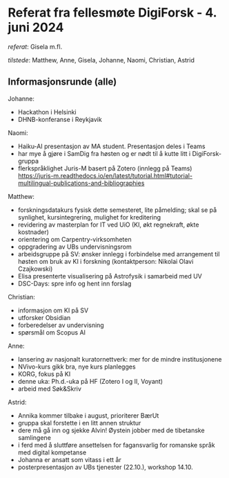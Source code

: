 # Referat fra fellesmøte DigiForsk - 4. juni 2024

*referat*: Gisela m.fl.

*tilstede*:  Matthew, Anne, Gisela, Johanne, Naomi, Christian, Astrid

## Informasjonsrunde (alle)

Johanne:

- Hackathon i Helsinki
- DHNB-konferanse i Reykjavik

Naomi:

- Haiku-AI presentasjon av MA student. Presentasjon deles i Teams
- har mye å gjøre i SamDig fra høsten og er nødt til å kutte litt i DigiForsk-gruppa
- flerkspråklighet Juris-M basert på Zotero (innlegg på Teams) https://juris-m.readthedocs.io/en/latest/tutorial.html#tutorial-multilingual-publications-and-bibliographies

Matthew:

- forskningsdatakurs fysisk dette semesteret, lite påmelding;  skal se på synlighet, kursintegrering, mulighet for kreditering
- revidering av masterplan for IT ved UiO (KI, økt regnekraft, økte kostnader)
- orientering om Carpentry-virksomheten
- oppgradering av UBs undervisningsrom
- arbeidsgruppe på SV: ønsker innlegg i forbindelse med arrangement til høsten om bruk av KI i forskning (kontaktperson: Nikolai Olavi Czajkowski)
- Elisa presenterte visualisering på Astrofysik i samarbeid med UV
- DSC-Days: spre info og hent inn forslag

Christian:

- informasjon om KI på SV
- utforsker Obsidian
- forberedelser av undervisning
- spørsmål om Scopus AI

Anne:

- lansering av nasjonalt kuratornettverk: mer for de mindre institusjonene
- NVivo-kurs gikk bra, nye kurs planlegges
- KORG, fokus på KI
- denne uka: Ph.d.-uka på HF (Zotero I og II, Voyant)
- arbeid med Søk&Skriv

Astrid:

- Annika kommer tilbake i august, prioriterer BærUt
- gruppa skal forstette i en litt annen struktur
- dere må gå inn og sjekke Alvin! Øystein jobber med de tibetanske samlingene
- i ferd med å sluttføre ansettelsen for fagansvarlig for romanske språk med digital kompetanse
- Johanna er ansatt som vitass i ett år
- posterpresentasjon av UBs tjenester (22.10.), workshop 14.10.

  

